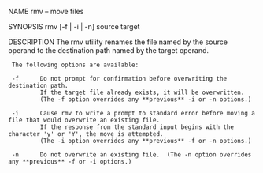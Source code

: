 NAME
rmv – move files

SYNOPSIS
rmv [-f | -i | -n] source target

DESCRIPTION
The rmv utility renames the file named by the source operand to the destination path named by the
target operand.

     The following options are available:

     -f      Do not prompt for confirmation before overwriting the destination path.
             If the target file already exists, it will be overwritten.
             (The -f option overrides any **previous** -i or -n options.)

     -i      Cause rmv to write a prompt to standard error before moving a file that would overwrite an existing file.
             If the response from the standard input begins with the character 'y' or 'Y', the move is attempted.
             (The -i option overrides any **previous** -f or -n options.)

     -n      Do not overwrite an existing file.  (The -n option overrides any **previous** -f or -i options.)

